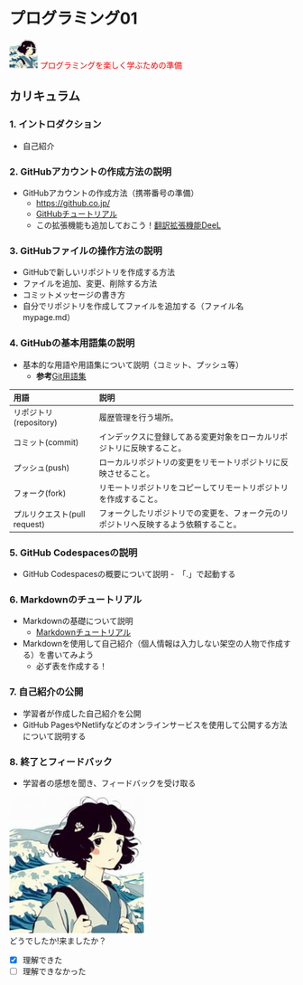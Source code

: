 # プログラミング01
<img src="/image.png"  width="10%">
<font color="red">プログラミングを楽しく学ぶための準備</font>

## カリキュラム

### 1. イントロダクション
   - 自己紹介

### 2. GitHubアカウントの作成方法の説明
   - GitHubアカウントの作成方法（携帯番号の準備）
      - https://github.co.jp/ 
      - [GitHubチュートリアル](https://docs.github.com/ja/get-started/quickstart/hello-world)
      - この拡張機能も追加しておこう！[翻訳拡張機能DeeL](https://www.deepl.com/ja/chrome-extension)

### 3. GitHubファイルの操作方法の説明
   - GitHubで新しいリポジトリを作成する方法
   - ファイルを追加、変更、削除する方法
   - コミットメッセージの書き方
   - 自分でリポジトリを作成してファイルを追加する（ファイル名 mypage.md）

### 4. GitHubの基本用語集の説明
   - 基本的な用語や用語集について説明（コミット、プッシュ等）  
      - **参考**[Git用語集](https://qiita.com/toshi_um/items/72c9d929a600323b2e77)

|用語|説明|
|:--|:--|
|リポジトリ(repository)|履歴管理を行う場所。|
|コミット(commit)|インデックスに登録してある変更対象をローカルリポジトリに反映すること。|
|プッシュ(push)|ローカルリポジトリの変更をリモートリポジトリに反映させること。|
|フォーク(fork)|リモートリポジトリをコピーしてリモートリポジトリを作成すること。|
|プルリクエスト(pull request)|フォークしたリポジトリでの変更を、フォーク元のリポジトリへ反映するよう依頼すること。|

### 5. GitHub Codespacesの説明
   - GitHub Codespacesの概要について説明
      -　「.」で起動する 

### 6. Markdownのチュートリアル
   - Markdownの基礎について説明
      - [Markdownチュートリアル](https://ai-inter1.com/markdown/)
   - Markdownを使用して自己紹介（個人情報は入力しない架空の人物で作成する）を書いてみよう
      - 必ず表を作成する！

### 7. 自己紹介の公開
   - 学習者が作成した自己紹介を公開
   - GitHub PagesやNetlifyなどのオンラインサービスを使用して公開する方法について説明する

### 8. 終了とフィードバック
   - 学習者の感想を聞き、フィードバックを受け取る  

![挿絵](image.png "AIの作った画像です")  
どうでしたか!来ましたか？
- [x] 理解できた
- [ ] 理解できなかった
